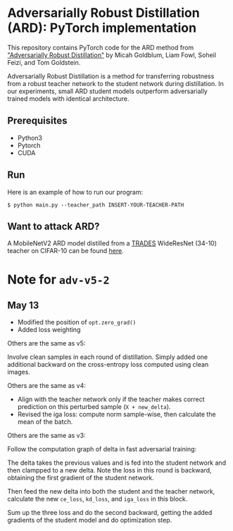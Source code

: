 # Adversarially Robust Distillation (ARD): PyTorch implementation

This repository contains PyTorch code for the ARD method from ["Adversarially Robust Distillation"](https://arxiv.org/abs/1905.09747) by Micah Goldblum, Liam Fowl, Soheil Feizi, and Tom Goldstein.

Adversarially Robust Distillation is a method for transferring robustness from a robust teacher network to the student network during distillation.  In our experiments, small ARD student models outperform adversarially trained models with identical architecture.

## Prerequisites
* Python3
* Pytorch
* CUDA

## Run
Here is an example of how to run our program:
```
$ python main.py --teacher_path INSERT-YOUR-TEACHER-PATH
```
## Want to attack ARD?
A MobileNetV2 ARD model distilled from a [TRADES](https://arxiv.org/pdf/1901.08573.pdf) WideResNet (34-10) teacher on CIFAR-10 can be found [here](https://drive.google.com/drive/folders/15Od-zi6HGwQoIym3AkLGzLVPaR8oH9UR?usp=sharing).



# Note for `adv-v5-2`
## May 13

* Modified the position of `opt.zero_grad()`
* Added loss weighting

Others are the same as v5:

Involve clean samples in each round of distillation.
Simply added one additional backward on the cross-entropy loss computed using clean images.


Others are the same as v4:

* Align with the teacher network only if the teacher makes correct prediction on this perturbed sample (`X + new_delta`).
* Revised the iga loss: compute norm sample-wise, then calculate the mean of the batch.

Others are the same as v3:

Follow the computation graph of delta in fast adversarial training:

The delta takes the previous values and is fed into the student network and then clampped to a new delta. Note the loss in this round is backward, obtaining the first gradient of the student network.

Then feed the new delta into both the student and the teacher network, calculate the new `ce_loss`, `kd_loss`, and `iga_loss` in this block.

Sum up the three loss and do the second backward, getting the added gradients of the student model and do optimization step.
